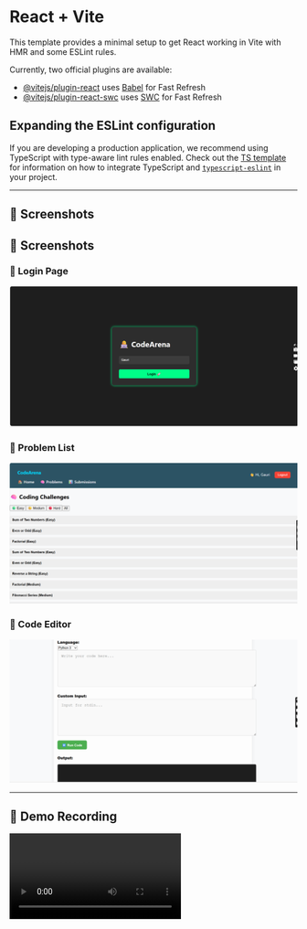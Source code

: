# React + Vite

This template provides a minimal setup to get React working in Vite with HMR and some ESLint rules.

Currently, two official plugins are available:

- [@vitejs/plugin-react](https://github.com/vitejs/vite-plugin-react/blob/main/packages/plugin-react) uses [Babel](https://babeljs.io/) for Fast Refresh
- [@vitejs/plugin-react-swc](https://github.com/vitejs/vite-plugin-react/blob/main/packages/plugin-react-swc) uses [SWC](https://swc.rs/) for Fast Refresh

## Expanding the ESLint configuration

If you are developing a production application, we recommend using TypeScript with type-aware lint rules enabled. Check out the [TS template](https://github.com/vitejs/vite/tree/main/packages/create-vite/template-react-ts) for information on how to integrate TypeScript and [`typescript-eslint`](https://typescript-eslint.io) in your project.


---

## 📸 Screenshots

## 📸 Screenshots

### 🔐 Login Page
![Login Page](public/screenshots/login-page.png)

### 📄 Problem List
![Problem List](public/screenshots/problem-list.png)

### 🧠 Code Editor
![Code Editor](public/screenshots/editor-page.png)

---

## 🎥 Demo Recording

![Demo GIF](public/screenshots/demo.mp4)
